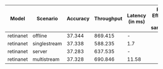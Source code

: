 | Model     | Scenario     |   Accuracy |   Throughput | Latency (in ms)   | Power Efficiency (in samples/J)   | TEST01   |
|-----------|--------------|------------|--------------|-------------------|-----------------------------------|----------|
| retinanet | offline      |     37.344 |      869.415 | -                 |                                   | passed   |
| retinanet | singlestream |     37.338 |      588.235 | 1.7               |                                   | passed   |
| retinanet | server       |     37.283 |      637.535 | -                 |                                   | passed   |
| retinanet | multistream  |     37.328 |      690.846 | 11.58             |                                   | passed   |